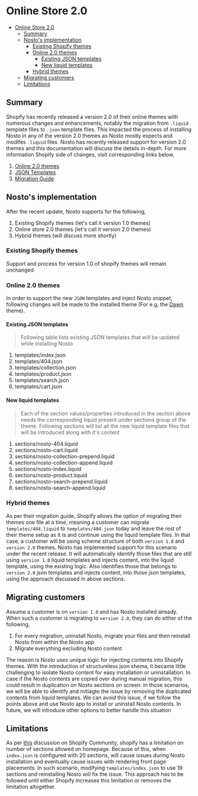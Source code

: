 # Online Store 2.0

- [Online Store 2.0](#online-store-20)
  - [Summary](#summary)
  - [Nosto's implementation](#nostos-implementation)
    - [Existing Shopify themes](#existing-shopify-themes)
    - [Online 2.0 themes](#online-20-themes)
      - [Existing JSON templates](#existing-json-templates)
      - [New liquid templates](#new-liquid-templates)
    - [Hybrid themes](#hybrid-themes)
  - [Migrating customers](#migrating-customers)
  - [Limitations](#limitations)

## Summary

Shopify has recently released a version 2.0 of their online themes with numerous changes and enhancements, notably the migration from `.liquid` template files to `.json` template files. This impacted the process of installing Nosto in any of the version 2.0 themes as Nosto mostly expects and modifes `.liquid` files. Nosto has recently released support for version 2.0 themes and this documentation will discuss the details in-depth.
For more information Shopify side of changes, visit corresponding links below,
1. [Online 2.0 themes](https://www.shopify.com/partners/blog/shopify-online-store)
2. [JSON Templates](https://shopify.dev/themes/architecture/templates/json-templates)
3. [Migration Guide](https://shopify.dev/themes/os20)

## Nosto's implementation

After the recent update, Nosto supports for the following,
1. Existing Shopify themes (let's call it version 1.0 themes)
2. Online store 2.0 themes (let's call it version 2.0 themes)
3. Hybrid themes (will discuss more shortly)

### Existing Shopify themes

Support and process for version 1.0 of shopify themes will remain unchanged

### Online 2.0 themes

In order to support the new `JSON` templates and inject Nosto snippet, following changes will be made to the installed theme (For e.g, the [Dawn](https://themes.shopify.com/themes/dawn/styles/default) theme). 

#### Existing JSON templates

> Following table lists existing JSON templates that will be updated while installing Nosto

1. templates/index.json
2. templates/404.json
3. templates/collection.json
4. templates/product.json
5. templates/search.json
6. templates/cart.json

#### New liquid templates

> Each of the section values/properties introduced in the section above needs the corresponding liquid present under sections group of the theme. Following sections will list all the new liquid template files that will be introduced along with it's content

1. sections/nosto-404.liquid
2. sections/nosto-cart.liquid
3. sections/nosto-collection-prepend.liquid
4. sections/nosto-collection-append.liquid
5. sections/nosto-index.liquid
6. sections/nosto-product.liquid
7. sections/nosto-search-prepend.liquid
8. sections/nosto-search-append.liquid

### Hybrid themes

As per their migration guide, Shopify allows the option of migrating their themes one file at a time, meaning a customer can migrate `templates/404.liquid` to `templates/404.json` today and leave the rest of their theme setup as it is and continue using the liquid template files. In that case, a customer will be using scheme structure of both `version 1.0` and `version 2.0` themes. Nosto has implemented support for this scenario under the recent release. It will automatically identify those files that are still using `version 1.0` liquid templates and injects content, into the liquid template, using the existing logic. Also identifies those that belongs to `version 2.0` json templates and injects content, into those json templates, using the approach discussed in above sections.


## Migrating customers

Assume a customer is on `version 1.0` and has Nosto installed already. When such a customer is migrating to `version 2.0`, they can do either of the following,

1. For every migration, uninstall Nosto, migrate your files and then reinstall Nosto from within the Nosto app
2. Migrate everything excluding Nosto content

The reason is Nosto uses unique logic for injecting contents into Shopify themes. With the introduction of structureless json shema, it became little challenging to isolate Nosto content for easy installation or uninstallation. In case if the Nosto contents are copied over during manual migration, this could result in duplication on Nosto sections on screen. In those scenarios, we will be able to identify and mitiagte the issue by removing the duplicated contents from liquid templates. We can avoid this issue, if we follow the points above and use Nosto app to install or uninstall Nosto contents.
In future, we will introduce other options to better handle this situation

## Limitations

As per [this](https://community.shopify.com/c/shopify-design/page-s-section-limit-on-2-0/m-p/1239775/highlight/true#M321332) discussion on Shopify Community, shopify has a limitation on number of sections allowed on homepage. Because of this, when `index.json` is configured with  20 sections, will cause issues during Nosto installation and eventually cause issues with rendering front page placements. In such scenario, modifying `templates/index.json` to use 19 sections and reinstalling Nosto will fix the issue. This approach has to be followed until either Shopify increases this limitation or removes the limitation altogether. 